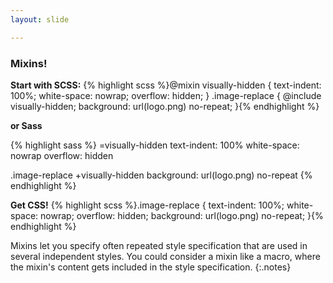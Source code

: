 ```yaml
---
layout: slide

---
```


### Mixins!

**Start with SCSS:**
{% highlight scss %}@mixin visually-hidden {
  text-indent: 100%;
  white-space: nowrap;
  overflow: hidden;
}
.image-replace {
  @include visually-hidden;
  background: url(logo.png) no-repeat;
}{% endhighlight %}

<div class="notes">

**or Sass**

{% highlight sass %}
=visually-hidden
  text-indent: 100%
  white-space: nowrap
  overflow: hidden

.image-replace
  +visually-hidden
  background: url(logo.png) no-repeat
{% endhighlight %}

</div>

**Get CSS!**
{% highlight scss %}.image-replace {
  text-indent: 100%;
  white-space: nowrap;
  overflow: hidden;
  background: url(logo.png) no-repeat;
}{% endhighlight %}


Mixins let you specify often repeated style specification that are
used in several independent styles. You could consider a mixin
like a macro, where the mixin's content gets included in the style
specification.
{:.notes}
